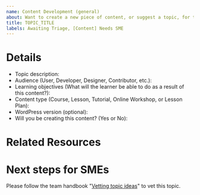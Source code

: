 ```yaml
---
name: Content Development (general)
about: Want to create a new piece of content, or suggest a topic, for the Learn.WordPress.org website? Start here!
title: TOPIC_TITLE
labels: Awaiting Triage, [Content] Needs SME
---
```


# Details
<!-- 
Replace TOPIC_TITLE in the issue title to the topic title you are proposing.
Then, share as much information about your idea as you can by filling out these items.
A team member will review the proposal and share next steps.
-->

- Topic description: 
- Audience (User, Developer, Designer, Contributor, etc.): 
- Learning objectives (What will the learner be able to do as a result of this content?): 
- Content type (Course, Lesson, Tutorial, Online Workshop, or Lesson Plan): 
- WordPress version (optional): 
- Will you be creating this content? (Yes or No): 

# Related Resources
<!--
List links that would be useful to reference when developing this content.
Related resources can be found on Learn WordPress, HelpHub, DevHub, GitHub Gutenberg Issues, DevNotes, etc.
-->


# Next steps for SMEs
Please follow the team handbook "[Vetting topic ideas](https://make.wordpress.org/training/handbook/training-team-how-to-guides/vetting-topic-ideas/)" to vet this topic.
